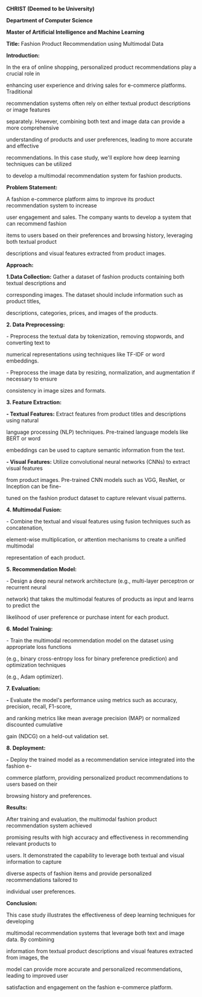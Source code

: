 ﻿<a name="br1"></a> 

**CHRIST (Deemed to be University)**

**Department of Computer Science**

**Master of Artificial Intelligence and Machine Learning**

**Title:** Fashion Product Recommendation using Multimodal Data

**Introduction:**

In the era of online shopping, personalized product recommendations play a crucial role in

enhancing user experience and driving sales for e-commerce platforms. Traditional

recommendation systems often rely on either textual product descriptions or image features

separately. However, combining both text and image data can provide a more comprehensive

understanding of products and user preferences, leading to more accurate and effective

recommendations. In this case study, we'll explore how deep learning techniques can be utilized

to develop a multimodal recommendation system for fashion products.

**Problem Statement:**

A fashion e-commerce platform aims to improve its product recommendation system to increase

user engagement and sales. The company wants to develop a system that can recommend fashion

items to users based on their preferences and browsing history, leveraging both textual product

descriptions and visual features extracted from product images.

**Approach:**

**1.Data Collection:** Gather a dataset of fashion products containing both textual descriptions and

corresponding images. The dataset should include information such as product titles,

descriptions, categories, prices, and images of the products.

**2. Data Preprocessing:**

\- Preprocess the textual data by tokenization, removing stopwords, and converting text to

numerical representations using techniques like TF-IDF or word embeddings.

\- Preprocess the image data by resizing, normalization, and augmentation if necessary to ensure

consistency in image sizes and formats.



<a name="br2"></a> 

**3. Feature Extraction:**

**- Textual Features:** Extract features from product titles and descriptions using natural

language processing (NLP) techniques. Pre-trained language models like BERT or word

embeddings can be used to capture semantic information from the text.

**- Visual Features:** Utilize convolutional neural networks (CNNs) to extract visual features

from product images. Pre-trained CNN models such as VGG, ResNet, or Inception can be fine-

tuned on the fashion product dataset to capture relevant visual patterns.

**4. Multimodal Fusion:**

\- Combine the textual and visual features using fusion techniques such as concatenation,

element-wise multiplication, or attention mechanisms to create a unified multimodal

representation of each product.

**5. Recommendation Model:**

\- Design a deep neural network architecture (e.g., multi-layer perceptron or recurrent neural

network) that takes the multimodal features of products as input and learns to predict the

likelihood of user preference or purchase intent for each product.

**6. Model Training:**

\- Train the multimodal recommendation model on the dataset using appropriate loss functions

(e.g., binary cross-entropy loss for binary preference prediction) and optimization techniques

(e.g., Adam optimizer).

**7. Evaluation:**

**-** Evaluate the model's performance using metrics such as accuracy, precision, recall, F1-score,

and ranking metrics like mean average precision (MAP) or normalized discounted cumulative

gain (NDCG) on a held-out validation set.

**8. Deployment:**

**-** Deploy the trained model as a recommendation service integrated into the fashion e-

commerce platform, providing personalized product recommendations to users based on their

browsing history and preferences.



<a name="br3"></a> 

**Results:**

After training and evaluation, the multimodal fashion product recommendation system achieved

promising results with high accuracy and effectiveness in recommending relevant products to

users. It demonstrated the capability to leverage both textual and visual information to capture

diverse aspects of fashion items and provide personalized recommendations tailored to

individual user preferences.

**Conclusion:**

This case study illustrates the effectiveness of deep learning techniques for developing

multimodal recommendation systems that leverage both text and image data. By combining

information from textual product descriptions and visual features extracted from images, the

model can provide more accurate and personalized recommendations, leading to improved user

satisfaction and engagement on the fashion e-commerce platform.

